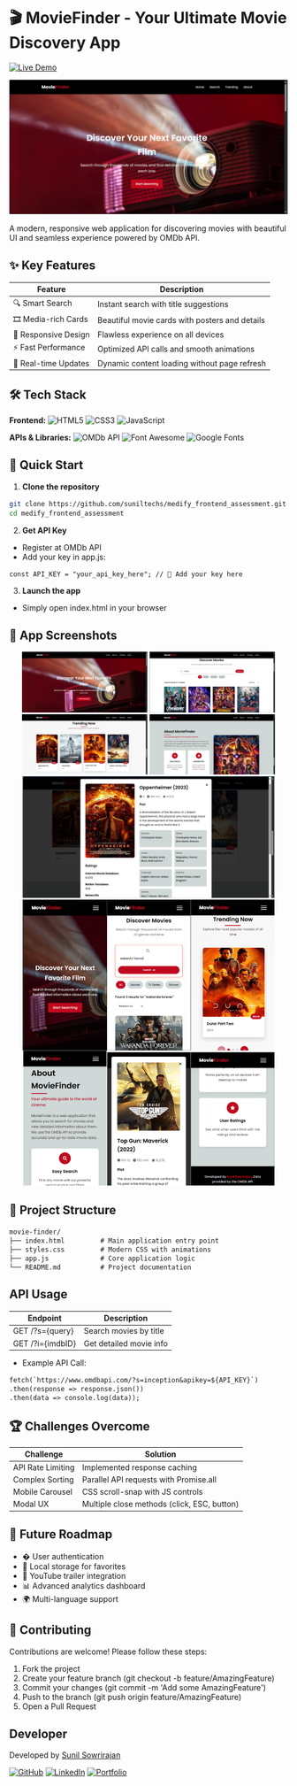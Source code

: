# 🎬 MovieFinder - Your Ultimate Movie Discovery App

[![Live Demo](https://img.shields.io/badge/🚀_Live_Demo-Click_Here!-brightgreen?style=for-the-badge&logo=vercel)](https://suniltechs.github.io/Medify_frontend_assessment/)

<img src="./App Screenshots/1.png">

A modern, responsive web application for discovering movies with beautiful UI and seamless experience powered by OMDb API.

## ✨ Key Features

| Feature | Description |
|---------|-------------|
| 🔍 Smart Search | Instant search with title suggestions |
| 🎞️ Media-rich Cards | Beautiful movie cards with posters and details |
| 📱 Responsive Design | Flawless experience on all devices |
| ⚡ Fast Performance | Optimized API calls and smooth animations |
| 🔄 Real-time Updates | Dynamic content loading without page refresh |

## 🛠 Tech Stack

**Frontend:**
![HTML5](https://img.shields.io/badge/-HTML5-E34F26?logo=html5&logoColor=white)
![CSS3](https://img.shields.io/badge/-CSS3-1572B6?logo=css3&logoColor=white)
![JavaScript](https://img.shields.io/badge/-JavaScript-F7DF1E?logo=javascript&logoColor=black)

**APIs & Libraries:**
![OMDb API](https://img.shields.io/badge/-OMDb_API-black)
![Font Awesome](https://img.shields.io/badge/-Font_Awesome-528DD7?logo=fontawesome)
![Google Fonts](https://img.shields.io/badge/-Google_Fonts-4285F4?logo=googlefonts)

## 🚀 Quick Start

1. **Clone the repository**
```bash
git clone https://github.com/suniltechs/medify_frontend_assessment.git
cd medify_frontend_assessment
```
2. **Get API Key**
- Register at OMDb API
- Add your key in app.js:
```
const API_KEY = "your_api_key_here"; // 🔑 Add your key here
```
3. **Launch the app**
- Simply open index.html in your browser

## 📸 App Screenshots
  <div align="center"> 
     <img src="./App Screenshots/1.png" width="45%" alt="Desktop View"> 
     <img src="./App Screenshots/2.png" width="45%" alt="Mobile View"> 
     <img src="./App Screenshots/3.png" width="45%" alt="Search Results"> 
     <img src="./App Screenshots/4.png" width="45%" alt="Movie Details">
     <img src="./App Screenshots/5.png" width="90.5%" alt="Movie Details">
     <img src="./App Screenshots/app_collage.png" width="90.5%  alt="Movie Details">
     
  </div>

## 🧩 Project Structure
  ```
  movie-finder/
  ├── index.html         # Main application entry point
  ├── styles.css         # Modern CSS with animations
  ├── app.js             # Core application logic
  └── README.md          # Project documentation
  ```

## API Usage

| Endpoint | Description |
|---------|-------------|
| GET /?s={query} | Search movies by title |
| GET /?i={imdbID} | Get detailed movie info |

- Example API Call:
 ```
 fetch(`https://www.omdbapi.com/?s=inception&apikey=${API_KEY}`)
 .then(response => response.json())
 .then(data => console.log(data));
 ```
## 🏆 Challenges Overcome

| Challenge | Solution |
|---------|-------------|
| API Rate Limiting | Implemented response caching |
| Complex Sorting | Parallel API requests with Promise.all |
| Mobile Carousel | CSS scroll-snap with JS controls |
| Modal UX | Multiple close methods (click, ESC, button) |

## 🔮 Future Roadmap
- �  User authentication
- 💾 Local storage for favorites
- 🎥 YouTube trailer integration
- 📊 Advanced analytics dashboard
- 🌍 Multi-language support

## 🤝 Contributing
Contributions are welcome! Please follow these steps:
1. Fork the project
2. Create your feature branch (git checkout -b feature/AmazingFeature)
3. Commit your changes (git commit -m 'Add some AmazingFeature')
4. Push to the branch (git push origin feature/AmazingFeature)
5. Open a Pull Request

## Developer

Developed by [Sunil Sowrirajan](https://www.linkedin.com/in/sunil-sowrirajan-40548826b/)

[![GitHub](https://img.shields.io/badge/GitHub-Profile-blue?style=for-the-badge&logo=github)](https://github.com/suniltechs)
[![LinkedIn](https://img.shields.io/badge/LinkedIn-Profile-blue?style=for-the-badge&logo=linkedin)](https://www.linkedin.com/in/sunil-sowrirajan-40548826b/)
[![Portfolio](https://img.shields.io/badge/Portfolio-Website-green?style=for-the-badge)](https://sunilsowrirajan.netlify.app/)

